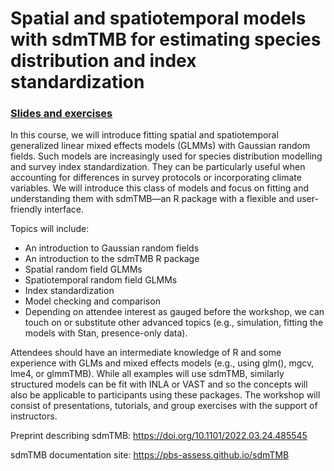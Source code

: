 # Spatial and spatiotemporal models with sdmTMB for estimating species distribution and index standardization

### [Slides and exercises](https://pbs-assess.github.io/sdmTMB-teaching/imr-2023/)

In this course, we will introduce fitting spatial and spatiotemporal generalized linear mixed effects models (GLMMs) with Gaussian random fields. Such models are increasingly used for species distribution modelling and survey index standardization. They can be particularly useful when accounting for differences in survey protocols or incorporating climate variables. We will introduce this class of models and focus on fitting and understanding them with sdmTMB—an R package with a flexible and user-friendly interface.

Topics will include:
* An introduction to Gaussian random fields
* An introduction to the sdmTMB R package
* Spatial random field GLMMs
* Spatiotemporal random field GLMMs
* Index standardization
* Model checking and comparison
* Depending on attendee interest as gauged before the workshop, we can touch on
  or substitute other advanced topics (e.g., simulation, fitting the models with
  Stan, presence-only data).

Attendees should have an intermediate knowledge of R and some experience with GLMs and mixed effects models (e.g., using glm(), mgcv, lme4, or glmmTMB). While all examples will use sdmTMB, similarly structured models can be fit with INLA or VAST and so the concepts will also be applicable to participants using these packages. The workshop will consist of presentations, tutorials, and group exercises with the support of instructors.

Preprint describing sdmTMB: https://doi.org/10.1101/2022.03.24.485545

sdmTMB documentation site: https://pbs-assess.github.io/sdmTMB
